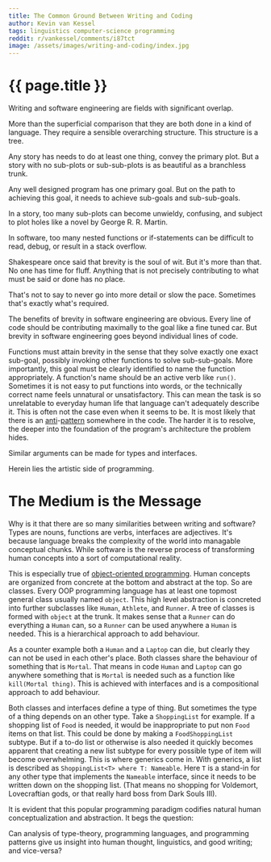```yaml
---
title: The Common Ground Between Writing and Coding
author: Kevin van Kessel
tags: linguistics computer-science programming
reddit: r/vankessel/comments/i87tct
image: /assets/images/writing-and-coding/index.jpg
---
```


# {{ page.title }}

Writing and software engineering are fields with significant overlap.

More than the superficial comparison that they are both done in a kind of language. They require a sensible overarching structure. This structure is a tree.

Any story has needs to do at least one thing, convey the primary plot. But a story with no sub-plots or sub-sub-plots is as beautiful as a branchless trunk.

Any well designed program has one primary goal. But on the path to achieving this goal, it needs to achieve sub-goals and sub-sub-goals.

In a story, too many sub-plots can become unwieldy, confusing, and subject to plot holes like a novel by George R. R. Martin.

In software, too many nested functions or if-statements can be difficult to read, debug, or result in a stack overflow.

Shakespeare once said that brevity is the soul of wit. But it's more than that. No one has time for fluff. Anything that is not precisely contributing to what must be said or done has no place.

That's not to say to never go into more detail or slow the pace. Sometimes that's exactly what's required.

The benefits of brevity in software engineering are obvious. Every line of code should be contributing maximally to the goal like a fine tuned car. But brevity in software engineering goes beyond individual lines of code.

Functions must attain brevity in the sense that they solve exactly one exact sub-goal, possibly invoking other functions to solve sub-sub-goals. More importantly, this goal must be clearly identified to name the function appropriately. A function's name should be an active verb like `run()`. Sometimes it is not easy to put functions into words, or the technically correct name feels unnatural or unsatisfactory. This can mean the task is so unrelatable to everyday human life that language can't adequately describe it. This is often not the case even when it seems to be. It is most likely that there is an [anti](https://en.wikipedia.org/wiki/Anti-pattern)-[pattern](https://en.wikipedia.org/wiki/Software_design_pattern) somewhere in the code. The harder it is to resolve, the deeper into the foundation of the program's architecture the problem hides.

Similar arguments can be made for types and interfaces.

Herein lies the artistic side of programming.

# The Medium is the Message

Why is it that there are so many similarities between writing and software? Types are nouns, functions are verbs, interfaces are adjectives. It's because language breaks the complexity of the world into managable conceptual chunks. While software is the reverse process of transforming human concepts into a sort of computational reality.

This is especially true of [object-oriented programming](https://en.wikipedia.org/wiki/Object-oriented_programming). Human concepts are organized from concrete at the bottom and abstract at the top. So are classes. Every OOP programming language has at least one topmost general class usually named `object`. This high level abstraction is concreted into further subclasses like `Human`, `Athlete`, and `Runner`. A tree of classes is formed with `object` at the trunk. It makes sense that a `Runner` can do everything a `Human` can, so a `Runner` can be used anywhere a `Human` is needed. This is a hierarchical approach to add behaviour.

As a counter example both a `Human` and a `Laptop` can die, but clearly they can not be used in each other's place. Both classes share the behaviour of something that is `Mortal`. That means in code `Human` and `Laptop` can go anywhere something that is `Mortal` is needed such as a function like `kill(Mortal thing)`. This is achieved with interfaces and is a compositional approach to add behaviour.

Both classes and interfaces define a type of thing. But sometimes the type of a thing depends on an other type. Take a `ShoppingList` for example. If a shopping list of `Food` is needed, it would be inappropriate to put non `Food` items on that list. This could be done by making a `FoodShoppingList` subtype. But if a to-do list or otherwise is also needed it quickly becomes apparent that creating a new list subtype for every possible type of item will become overwhelming. This is where generics come in. With generics, a list is described as `ShoppingList<T> where T: Nameable`. Here `T` is a stand-in for any other type that implements the `Nameable` interface, since it needs to be written down on the shopping list. (That means no shopping for Voldemort, Lovecraftian gods, or that really hard boss from Dark Souls III).

It is evident that this popular programming paradigm codifies natural human conceptualization and abstraction. It begs the question:

Can analysis of type-theory, programming languages, and programming patterns give us insight into human thought, linguistics, and good writing; and vice-versa?
